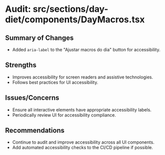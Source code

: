 # Audit: src/sections/day-diet/components/DayMacros.tsx

## Summary of Changes
- Added `aria-label` to the "Ajustar macros do dia" button for accessibility.

## Strengths
- Improves accessibility for screen readers and assistive technologies.
- Follows best practices for UI accessibility.

## Issues/Concerns
- Ensure all interactive elements have appropriate accessibility labels.
- Periodically review UI for accessibility compliance.

## Recommendations
- Continue to audit and improve accessibility across all UI components.
- Add automated accessibility checks to the CI/CD pipeline if possible.
